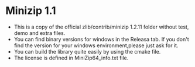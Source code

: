 
# Minizip 1.1
 - This is a copy of the official zlib/contrib/minizip 1.2.11 folder without test, demo and extra files.
 - You can find binary versions for windows in the Releasa tab. If you don't find the version for your windows environment,please just ask for it.
 - You can build the library quite easily by using the cmake file.
 - The license is defined in MiniZip64_info.txt file.